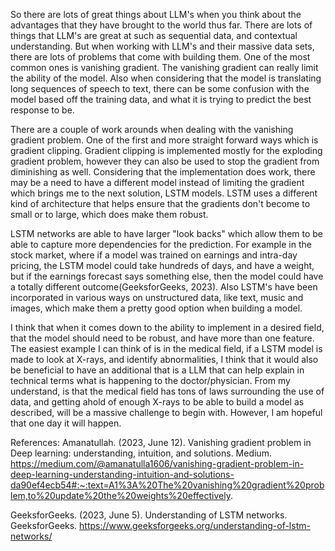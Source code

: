 So there are lots of great things about LLM's when you think about the advantages that they have brought to the world thus far. There are lots of things that LLM's are great at such as sequential data, and contextual understanding. But when working with LLM's and their massive data sets, there are lots of problems that come with building them. One of the most common ones is vanishing gradient. The vanishing gradient can really limit the ability of the model. Also when considering that the model is translating long sequences of speech to text, there can be some confusion with the model based off the training data, and what it is trying to predict the best response to be. 

There are a couple of work arounds when dealing with the vanishing gradient problem. One of the first and more straight forward ways which is gradient clipping. Gradient clipping is implemented mostly for the exploding gradient problem, however they can also be used to stop the gradient from diminishing as well. Considering that the implementation does work, there may be a need to have a different model instead of limiting the gradient which brings me to the next solution, LSTM models. LSTM uses a different kind of architecture that helps ensure that the gradients don't become to small or to large, which does make them robust. 

LSTM networks are able to have larger "look backs" which allow them to be able to capture more dependencies for the prediction. For example in the stock market, where if a model was trained on earnings and intra-day pricing, the LSTM model could take hundreds of days, and have a weight, but if the earnings forecast says something else, then the model could have a totally different outcome(GeeksforGeeks, 2023). Also LSTM's have been incorporated in various ways on unstructured data, like text, music and images, which make them a pretty good option when building a model. 

I think that when it comes down to the ability to implement in a desired field, that the model should need to be robust, and have more than one feature. The easiest example I can think of is in the medical field, if a LSTM model is made to look at X-rays, and identify abnormalities, I think that it would also be beneficial to have an additional that is a LLM that can help explain in technical terms what is happening to the doctor/physician. From my understand, is that the medical field has tons of laws surrounding the use of data, and getting ahold of enough X-rays to be able to build a model as described, will be a massive challenge to begin with. However, I am hopeful that one day it will happen. 

References: 
Amanatullah. (2023, June 12). Vanishing gradient problem in Deep learning: understanding, intuition, and solutions. Medium. https://medium.com/@amanatulla1606/vanishing-gradient-problem-in-deep-learning-understanding-intuition-and-solutions-da90ef4ecb54#:~:text=A1%3A%20The%20vanishing%20gradient%20problem,to%20update%20the%20weights%20effectively. 

GeeksforGeeks. (2023, June 5). Understanding of LSTM networks. GeeksforGeeks. https://www.geeksforgeeks.org/understanding-of-lstm-networks/